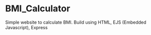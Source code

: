 # BMI_Calculator
Simple website to calculate BMI. Build using HTML, EJS (Embedded Javascript), Express
